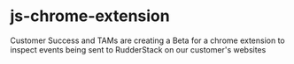 # js-chrome-extension
Customer Success and TAMs are creating a Beta for a chrome extension to inspect events being sent to RudderStack on our customer's websites
